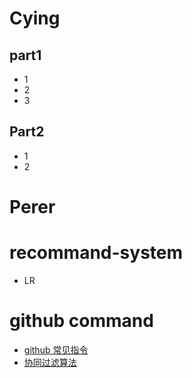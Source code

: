 # Cying

## part1

- 1
- 2
- 3



## Part2

- 1
- 2



# Perer

# recommand-system

- LR

# github command

- [github 常见指令](./Perper/github指令.md)
- [协同过滤算法](./Perper/协同过滤算法.md)


